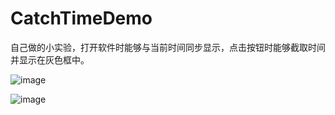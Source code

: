 # CatchTimeDemo

自己做的小实验，打开软件时能够与当前时间同步显示，点击按钮时能够截取时间并显示在灰色框中。

![image](https://github.com/Kimsswift/CatchTimeDemo/blob/master/images/catch1.png)

![image](https://github.com/Kimsswift/CatchTimeDemo/blob/master/images/catch2.png)
